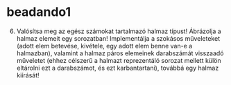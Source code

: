 # beadando1

6. Valósítsa meg az egész számokat tartalmazó halmaz típust! Ábrázolja a halmaz elemeit egy
sorozatban! Implementálja a szokásos műveleteket (adott elem betevése, kivétele, egy adott
elem benne van-e a halmazban), valamint a halmaz páros elemeinek darabszámát visszaadó
műveletet (ehhez célszerű a halmazt reprezentáló sorozat mellett külön eltárolni ezt a
darabszámot, és ezt karbantartani), továbbá egy halmaz kiírását! 
